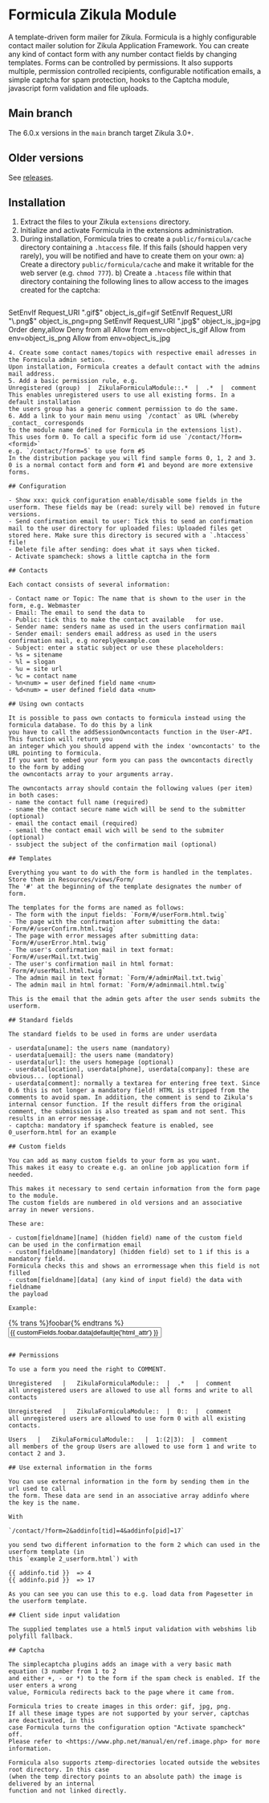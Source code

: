 # Formicula Zikula Module

A template-driven form mailer for Zikula. 
Formicula is a highly configurable contact mailer solution for Zikula Application Framework. 
You can create any kind of contact form with any number contact fields by changing templates.
Forms can be controlled by permissions.
It also supports multiple, permission controlled recipients, configurable notification emails, a simple captcha for spam protection, hooks to the Captcha module, javascript form validation and file uploads.

## Main branch

The 6.0.x versions in the `main` branch target Zikula 3.0+.

## Older versions

See [releases](https://github.com/zikula-modules/Formicula/releases).

## Installation

1. Extract the files to your Zikula `extensions` directory.
2. Initialize and activate Formicula in the extensions administration.
3. During installation, Formicula tries to create a `public/formicula/cache` directory containing a `.htaccess` file.
   If this fails (should happen very rarely), you will be notified and have to create them on your own:
   a) Create a directory `public/formicula/cache` and make it writable for the web server (e.g. `chmod 777`).
   b) Create a `.htacess` file within that directory containing the following lines to allow access to the
      images created for the captcha:
   ```
SetEnvIf Request_URI "\.gif$" object_is_gif=gif
SetEnvIf Request_URI "\.png$" object_is_png=png
SetEnvIf Request_URI "\.jpg$" object_is_jpg=jpg
Order deny,allow
Deny from all
Allow from env=object_is_gif
Allow from env=object_is_png
Allow from env=object_is_jpg
   ```
4. Create some contact names/topics with respective email adresses in the Formicula admin setion.
   Upon installation, Formicula creates a default contact with the admins mail address.
5. Add a basic permission rule, e.g.
   Unregistered (group)  |  ZikulaFormiculaModule::.*  |  .*  |  comment
   This enables unregistered users to use all existing forms. In a default installation
   the users group has a generic comment permission to do the same.
6. Add a link to your main menu using `/contact` as URL (whereby _contact_ corresponds
   to the module name defined for Formicula in the extensions list).
   This uses form 0. To call a specific form id use `/contact/?form=<formid>`
   e.g. `/contact/?form=5` to use form #5
   In the distribution package you will find sample forms 0, 1, 2 and 3.
   0 is a normal contact form and form #1 and beyond are more extensive forms.

## Configuration

- Show xxx: quick configuration enable/disable some fields in the userform. These fields may be (read: surely will be) removed in future versions.
- Send confirmation email to user: Tick this to send an confirmation mail to the user directory for uploaded files: Uploaded files get stored here. Make sure this directory is secured with a `.htaccess` file!
- Delete file after sending: does what it says when ticked.
- Activate spamcheck: shows a little captcha in the form

## Contacts

Each contact consists of several information:

- Contact name or Topic: The name that is shown to the user in the form, e.g. Webmaster 	
- Email: The email to send the data to	
- Public: tick this to make the contact available	for use.
- Sender name: senders name as used in the users confirmation mail	
- Sender email: senders email address as used in the users confirmation mail, e.g noreply@example.com	
- Subject: enter a static subject or use these placeholders:
  - %s = sitename
  - %l = slogan
  - %u = site url
  - %c = contact name
  - %n<num> = user defined field name <num>
  - %d<num> = user defined field data <num>
 
## Using own contacts

It is possible to pass own contacts to formicula instead using the formicula database. To do this by a link 
you have to call the addSessionOwncontacts function in the User-API. This function will return you
an integer which you should append with the index 'owncontacts' to the URL pointing to formicula.
If you want to embed your form you can pass the owncontacts directly to the form by adding
the owncontacts array to your arguments array.

The owncontacts array should contain the following values (per item) in both cases:
  - name the contact full name (required)
  - sname the contact secure name wich will be send to the submitter (optional)
  - email the contact email (required)
  - semail the contact email wich will be send to the submiter (optional)
  - ssubject the subject of the confirmation mail (optional) 
 
## Templates

Everything you want to do with the form is handled in the templates.
Store them in Resources/views/Form/
The '#' at the beginning of the template designates the number of form.

The templates for the forms are named as follows:
- The form with the input fields: `Form/#/userForm.html.twig`
- The page with the confirmation after submitting the data: `Form/#/userConfirm.html.twig`
- The page with error messages after submitting data: `Form/#/userError.html.twig`
- The user's confirmation mail in text format: `Form/#/userMail.txt.twig`
- The user's confirmation mail in html format: `Form/#/userMail.html.twig`
- The admin mail in text format: `Form/#/adminMail.txt.twig`
- The admin mail in html format: `Form/#/adminmail.html.twig`

This is the email that the admin gets after the user sends submits the userform.

## Standard fields

The standard fields to be used in forms are under userdata

- userdata[uname]: the users name (mandatory)
- userdata[uemail]: the users name (mandatory)
- userdata[url]: the users homepage (optional)
- userdata[location], userdata[phone], userdata[company]: these are obvious... (optional)
- userdata[comment]: normally a textarea for entering free text. Since 0.6 this is not longer a mandatory field! HTML is stripped from the comments to avoid spam. In addition, the comment is send to Zikula's internal censor function. If the result differs from the original comment, the submission is also treated as spam and not sent. This results in an error message.
- captcha: mandatory if spamcheck feature is enabled, see 0_userform.html for an example

## Custom fields

You can add as many custom fields to your form as you want. 
This makes it easy to create e.g. an online job application form if needed.

This makes it necessary to send certain information from the form page to the module.
The custom fields are numbered in old versions and an associative array in newer versions.

These are:

- custom[fieldname][name] (hidden field) name of the custom field
  can be used in the confirmation email
- custom[fieldname][mandatory] (hidden field) set to 1 if this is a mandatory field.
  Formicula checks this and shows an errormessage when this field is not filled
- custom[fieldname][data] (any kind of input field) the data with fieldname
  the payload

Example:

```
<label class="mandatory" for="foobar">{% trans %}foobar{% endtrans %}</label><br />
<input type="hidden" name="custom[foobar][name]" value="{% trans %}foobar{% endtrans %}" />
<input type="hidden" name="custom[foobar][mandatory]" value="1" />
<input type="text" required name="custom[foobar][data]" id="foobar" size="35" maxLength="80" value="{{ customFields.foobar.data|default|e('html_attr') }}" />
```

## Permissions

To use a form you need the right to COMMENT.

Unregistered   |   ZikulaFormiculaModule::  |  .*   |  comment
all unregistered users are allowed to use all forms and write to all contacts

Unregistered   |   ZikulaFormiculaModule::  |  0::  |  comment
all unregistered users are allowed to use form 0 with all existing contacts.

Users   |   ZikulaFormiculaModule::   |  1:(2|3):  |  comment
all members of the group Users are allowed to use form 1 and write to contact 2 and 3.
    
## Use external information in the forms

You can use external information in the form by sending them in the url used to call
the form. These data are send in an associative array addinfo where the key is the name.

With

`/contact/?form=2&addinfo[tid]=4&addinfo[pid]=17`

you send two different information to the form 2 which can used in the userform template (in
this `example 2_userform.html`) with

{{ addinfo.tid }}  => 4  
{{ addinfo.pid }}  => 17

As you can see you can use this to e.g. load data from Pagesetter in the userform template.

## Client side input validation

The supplied templates use a html5 input validation with webshims lib polyfill fallback. 

## Captcha

The simplecaptcha plugins adds an image with a very basic math equation (3 number from 1 to 2 
and either +, - or *) to the form if the spam check is enabled. If the user enters a wrong
value, Formicula redirects back to the page where it came from.

Formicula tries to create images in this order: gif, jpg, png.
If all these image types are not supported by your server, captchas are deactivated, in this
case Formicula turns the configuration option "Activate spamcheck" off.
Please refer to <https://www.php.net/manual/en/ref.image.php> for more information.

Formicula also supports ztemp-directories located outside the websites root directory. In this case
(when the temp directory points to an absolute path) the image is delivered by an internal
function and not linked directly.
